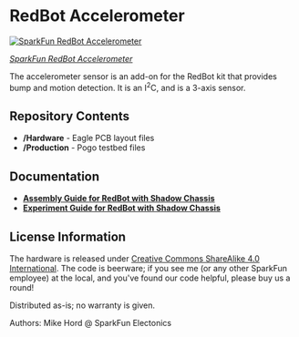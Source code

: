 RedBot Accelerometer
==================
[![SparkFun RedBot Accelerometer](https://cdn.sparkfun.com/assets/parts/9/2/5/6/12589-SparkFun_RedBot_Sensor_-_Accelerometer-01.jpg)](https://www.sparkfun.com/products/12589)

[*SparkFun RedBot Accelerometer*](https://www.sparkfun.com/products/12589)

The accelerometer sensor is an add-on for the RedBot kit that provides bump and motion detection. 
It is an I<sup>2</sup>C, and is a 3-axis sensor.

Repository Contents
-------------------

* **/Hardware** - Eagle PCB layout files
* **/Production** - Pogo testbed files

Documentation
-------------------
* **[Assembly Guide for RedBot with Shadow Chassis](https://learn.sparkfun.com/tutorials/assembly-guide-for-redbot-with-shadow-chassis)**
* **[Experiment Guide for RedBot with Shadow Chassis](https://learn.sparkfun.com/tutorials/experiment-guide-for-redbot-with-shadow-chassis)**

License Information
-------------------

The hardware is released under [Creative Commons ShareAlike 4.0 International](https://creativecommons.org/licenses/by-sa/4.0/).
The code is beerware; if you see me (or any other SparkFun employee) at the local, and you've found our code helpful, please buy us a round!

Distributed as-is; no warranty is given.

Authors: Mike Hord @ SparkFun Electonics
